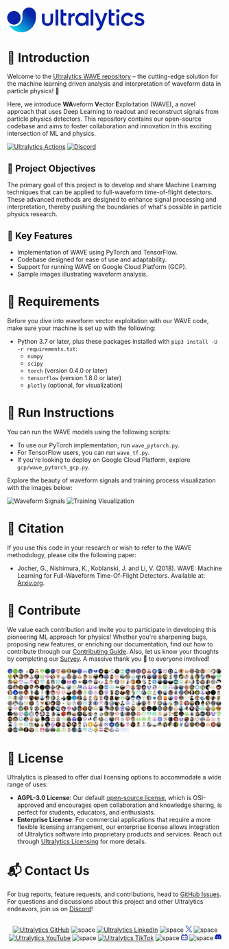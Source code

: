<br>
<a href="https://ultralytics.com" target="_blank"><img src="https://raw.githubusercontent.com/ultralytics/assets/main/logo/Ultralytics_Logotype_Original.svg" width="320" alt="Ultralytics logo"></a>

# 🌊 Introduction

Welcome to the [Ultralytics WAVE repository](https://github.com/ultralytics/wave) – the cutting-edge solution for the machine learning driven analysis and interpretation of waveform data in particle physics! 🎉

Here, we introduce **WA**veform **V**ector **E**xploitation (WAVE), a novel approach that uses Deep Learning to readout and reconstruct signals from particle physics detectors. This repository contains our open-source codebase and aims to foster collaboration and innovation in this exciting intersection of ML and physics.

[![Ultralytics Actions](https://github.com/ultralytics/wave/actions/workflows/format.yml/badge.svg)](https://github.com/ultralytics/wave/actions/workflows/format.yml) <a href="https://ultralytics.com/discord"><img alt="Discord" src="https://img.shields.io/discord/1089800235347353640?logo=discord&logoColor=white&label=Discord&color=blue"></a>

## 🚀 Project Objectives

The primary goal of this project is to develop and share Machine Learning techniques that can be applied to full-waveform time-of-flight detectors. These advanced methods are designed to enhance signal processing and interpretation, thereby pushing the boundaries of what's possible in particle physics research.

## 🌟 Key Features

- Implementation of WAVE using PyTorch and TensorFlow.
- Codebase designed for ease of use and adaptability.
- Support for running WAVE on Google Cloud Platform (GCP).
- Sample images illustrating waveform analysis.

# 🔧 Requirements

Before you dive into waveform vector exploitation with our WAVE code, make sure your machine is set up with the following:

- Python 3.7 or later, plus these packages installed with `pip3 install -U -r requirements.txt`:
  - `numpy`
  - `scipy`
  - `torch` (version 0.4.0 or later)
  - `tensorflow` (version 1.8.0 or later)
  - `plotly` (optional, for visualization)

# 🏃 Run Instructions

You can run the WAVE models using the following scripts:

- To use our PyTorch implementation, run `wave_pytorch.py`.
- For TensorFlow users, you can run `wave_tf.py`.
- If you're looking to deploy on Google Cloud Platform, explore `gcp/wave_pytorch_gcp.py`.

Explore the beauty of waveform signals and training process visualization with the images below:

![Waveform Signals](https://github.com/ultralytics/wave/blob/main/data/waveforms.png "Waveform signals captured by the detector.") ![Training Visualization](https://github.com/ultralytics/wave/blob/main/data/wave.png "Visualization of the training process.")

# 📜 Citation

If you use this code in your research or wish to refer to the WAVE methodology, please cite the following paper:

- Jocher, G., Nishimura, K., Koblanski, J. and Li, V. (2018). WAVE: Machine Learning for Full-Waveform Time-Of-Flight Detectors. Available at: [Arxiv.org](https://arxiv.org/abs/1811.05875).

# 🤝 Contribute

We value each contribution and invite you to participate in developing this pioneering ML approach for physics! Whether you're sharpening bugs, proposing new features, or enriching our documentation, find out how to contribute through our [Contributing Guide](https://docs.ultralytics.com/help/contributing). Also, let us know your thoughts by completing our [Survey](https://ultralytics.com/survey?utm_source=github&utm_medium=social&utm_campaign=Survey). A massive thank you 🙏 to everyone involved!

![Ultralytics Open-Source Contributors](https://github.com/ultralytics/assets/raw/main/im/image-contributors.png "Thanks to our community of contributors!")

# 📄 License

Ultralytics is pleased to offer dual licensing options to accommodate a wide range of uses:

- **AGPL-3.0 License**: Our default [open-source license](https://github.com/ultralytics/ultralytics/blob/main/LICENSE), which is OSI-approved and encourages open collaboration and knowledge sharing, is perfect for students, educators, and enthusiasts.
- **Enterprise License**: For commercial applications that require a more flexible licensing arrangement, our enterprise license allows integration of Ultralytics software into proprietary products and services. Reach out through [Ultralytics Licensing](https://ultralytics.com/license) for more details.

# 📬 Contact Us

For bug reports, feature requests, and contributions, head to [GitHub Issues](https://github.com/ultralytics/velocity/issues). For questions and discussions about this project and other Ultralytics endeavors, join us on [Discord](https://ultralytics.com/discord)!

<br>
<div align="center">
  <a href="https://github.com/ultralytics"><img src="https://github.com/ultralytics/assets/raw/main/social/logo-social-github.png" width="3%" alt="Ultralytics GitHub"></a>
  <img src="https://github.com/ultralytics/assets/raw/main/social/logo-transparent.png" width="3%" alt="space">
  <a href="https://www.linkedin.com/company/ultralytics/"><img src="https://github.com/ultralytics/assets/raw/main/social/logo-social-linkedin.png" width="3%" alt="Ultralytics LinkedIn"></a>
  <img src="https://github.com/ultralytics/assets/raw/main/social/logo-transparent.png" width="3%" alt="space">
  <a href="https://twitter.com/ultralytics"><img src="https://github.com/ultralytics/assets/raw/main/social/logo-social-twitter.png" width="3%" alt="Ultralytics Twitter"></a>
  <img src="https://github.com/ultralytics/assets/raw/main/social/logo-transparent.png" width="3%" alt="space">
  <a href="https://youtube.com/ultralytics"><img src="https://github.com/ultralytics/assets/raw/main/social/logo-social-youtube.png" width="3%" alt="Ultralytics YouTube"></a>
  <img src="https://github.com/ultralytics/assets/raw/main/social/logo-transparent.png" width="3%" alt="space">
  <a href="https://www.tiktok.com/@ultralytics"><img src="https://github.com/ultralytics/assets/raw/main/social/logo-social-tiktok.png" width="3%" alt="Ultralytics TikTok"></a>
  <img src="https://github.com/ultralytics/assets/raw/main/social/logo-transparent.png" width="3%" alt="space">
  <a href="https://ultralytics.com/bilibili"><img src="https://github.com/ultralytics/assets/raw/main/social/logo-social-bilibili.png" width="3%" alt="Ultralytics BiliBili"></a>
  <img src="https://github.com/ultralytics/assets/raw/main/social/logo-transparent.png" width="3%" alt="space">
  <a href="https://ultralytics.com/discord"><img src="https://github.com/ultralytics/assets/raw/main/social/logo-social-discord.png" width="3%" alt="Ultralytics Discord"></a>
</div>
